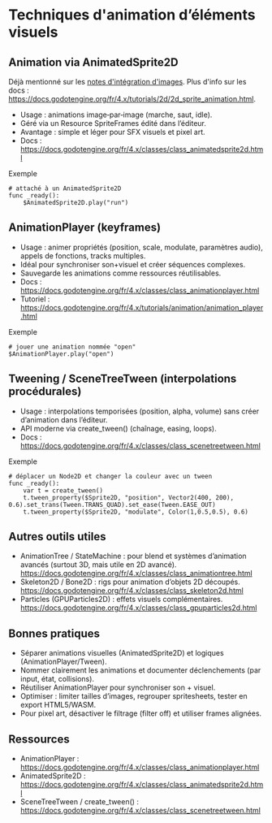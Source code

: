 # Techniques d'animation d’éléments visuels

## Animation via AnimatedSprite2D

Déjà mentionné sur les [notes d'intégration d'images](/02-savoirs/06-integration-medias/01-images). Plus d'info sur les docs : 
https://docs.godotengine.org/fr/4.x/tutorials/2d/2d_sprite_animation.html.

- Usage : animations image‑par‑image (marche, saut, idle).
- Géré via un Resource SpriteFrames édité dans l’éditeur.
- Avantage : simple et léger pour SFX visuels et pixel art.
- Docs : https://docs.godotengine.org/fr/4.x/classes/class_animatedsprite2d.html

Exemple
```gdscript
# attaché à un AnimatedSprite2D
func _ready():
    $AnimatedSprite2D.play("run")
```

## AnimationPlayer (keyframes)

- Usage : animer propriétés (position, scale, modulate, paramètres audio), appels de fonctions, tracks multiples.
- Idéal pour synchroniser son+visuel et créer séquences complexes.
- Sauvegarde les animations comme ressources réutilisables.
- Docs : https://docs.godotengine.org/fr/4.x/classes/class_animationplayer.html
- Tutoriel : https://docs.godotengine.org/fr/4.x/tutorials/animation/animation_player.html

Exemple
```gdscript
# jouer une animation nommée "open"
$AnimationPlayer.play("open")
```

## Tweening / SceneTreeTween (interpolations procédurales)

- Usage : interpolations temporisées (position, alpha, volume) sans créer d’animation dans l’éditeur.
- API moderne via create_tween() (chaînage, easing, loops).
- Docs : https://docs.godotengine.org/fr/4.x/classes/class_scenetreetween.html

Exemple
```gdscript
# déplacer un Node2D et changer la couleur avec un tween
func _ready():
    var t = create_tween()
    t.tween_property($Sprite2D, "position", Vector2(400, 200), 0.6).set_trans(Tween.TRANS_QUAD).set_ease(Tween.EASE_OUT)
    t.tween_property($Sprite2D, "modulate", Color(1,0.5,0.5), 0.6)
```

## Autres outils utiles

- AnimationTree / StateMachine : pour blend et systèmes d’animation avancés (surtout 3D, mais utile en 2D avancé). https://docs.godotengine.org/fr/4.x/classes/class_animationtree.html
- Skeleton2D / Bone2D : rigs pour animation d’objets 2D découpés. https://docs.godotengine.org/fr/4.x/classes/class_skeleton2d.html
- Particles (GPUParticles2D) : effets visuels complémentaires. https://docs.godotengine.org/fr/4.x/classes/class_gpuparticles2d.html

## Bonnes pratiques

- Séparer animations visuelles (AnimatedSprite2D) et logiques (AnimationPlayer/Tween).
- Nommer clairement les animations et documenter déclenchements (par input, état, collisions).
- Réutiliser AnimationPlayer pour synchroniser son + visuel.
- Optimiser : limiter tailles d’images, regrouper spritesheets, tester en export HTML5/WASM.
- Pour pixel art, désactiver le filtrage (filter off) et utiliser frames alignées.

## Ressources
- AnimationPlayer : https://docs.godotengine.org/fr/4.x/classes/class_animationplayer.html  
- AnimatedSprite2D : https://docs.godotengine.org/fr/4.x/classes/class_animatedsprite2d.html  
- SceneTreeTween / create_tween() : https://docs.godotengine.org/fr/4.x/classes/class_scenetreetween.html